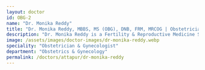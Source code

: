 ```yaml
---
layout: doctor
id: OBG-2
name: "Dr. Monika Reddy"
title: "Dr. Monika Reddy, MBBS, MS (OBG), DNB, FRM, MRCOG | Obstetrician & Gynecologist "
description: "Dr. Monika Reddy is a Fertility & Reproductive Medicine Specialist in Attapur, Hyderabad — expert in infertility evaluation, IUI, IVF, hysteroscopy, and comprehensive pregnancy & gynecological care."
image: /assets/images/doctor-images/dr-monika-reddy.webp
speciality: "Obstetrician & Gynecologist"
department: "Obstetrics & Gynecology"
permalink: /doctors/attapur/dr-monika-reddy
---
```

